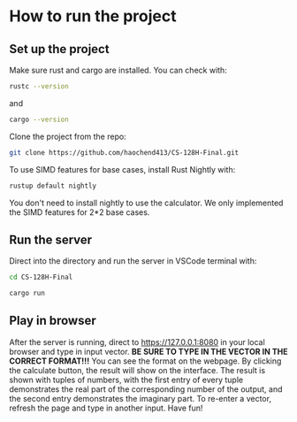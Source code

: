 # How to run the project

## Set up the project

Make sure rust and cargo are installed. You can check with:

```bash
rustc --version
```

and

```bash
cargo --version
```

Clone the project from the repo:

```bash
git clone https://github.com/haochend413/CS-128H-Final.git
```

To use SIMD features for base cases, install Rust Nightly with:

```bash
rustup default nightly
```

You don't need to install nightly to use the calculator. We only implemented the SIMD features for 2\*2 base cases.

## Run the server

Direct into the directory and run the server in VSCode terminal with:

```bash
cd CS-128H-Final
```

```bash
cargo run
```

## Play in browser

After the server is running, direct to https://127.0.0.1:8080 in your local browser and type in input vector. **BE SURE TO TYPE IN THE VECTOR IN THE CORRECT FORMAT!!!** You can see the format on the webpage. By clicking the calculate button, the result will show on the interface. The result is shown with tuples of numbers, with the first entry of every tuple demonstrates the real part of the corresponding number of the output, and the second entry demonstrates the imaginary part. To re-enter a vector, refresh the page and type in another input. Have fun!
